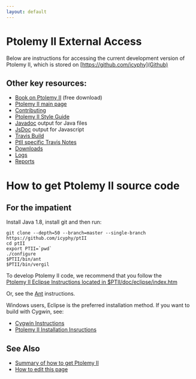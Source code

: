 ```yaml
---
layout: default
---
```

# Ptolemy II External Access
Below are instructions for accessing the current development version of Ptolemy II, which is stored on [https://github.com/icyphy](Github)

## Other key resources:

* [Book on Ptolemy II](https://ptolemy.berkeley.edu/systems) (free download)
* [Ptolemy II main page](https://ptolemy.berkeley.edu/ptolemyII)
* [Contributing](https://github.com/icyphy/ptII/blob/master/CONTRIBUTING.md)
 * [Ptolemy II Style Guide](https://www2.eecs.berkeley.edu/Pubs/TechRpts/2014/EECS-2014-164.html)
* [Javadoc](https://icyphy.github.io/ptII-test/doc/codeDoc/) output for Java files
* [JsDoc](https://icyphy.github.io/ptII-test/doc/codeDoc/js/index.html) output for Javascript
* [Travis Build](https://travis-ci.org/icyphy/ptII)
 * [PtII specific Travis Notes](https://wiki.eecs.berkeley.edu/ptexternal/Main/Travis)
 * [Downloads](downloads/index.html)
 * [Logs](https://icyphy.github.io/ptII-test/logs/index.html)
 * [Reports](https://icyphy.github.io/ptII-test/reports/index.html)

# How to get Ptolemy II source code
## For the impatient

Install Java 1.8, install git and then run:

```
git clone --depth=50 --branch=master --single-branch https://github.com/icyphy/ptII
cd ptII
export PTII=`pwd`
./configure
$PTII/bin/ant
$PTII/bin/vergil
```

To develop Ptolemy II code, we recommend that you follow the  
[Ptolemy II Eclipse Instructions located in $PTII/doc/eclipse/index.htm](https://cdn.rawgit.com/icyphy/ptII/d3d13556/doc/eclipse/index.htm)

Or, see the [Ant](https://cdn.rawgit.com/icyphy/ptII/0e6c0a96/doc/coding/ant.htm) instructions.

Windows users, Eclipse is the preferred installation method.  If you want to build with Cygwin, see:

* [Cygwin Instructions](https://ptolemy.berkeley.edu/ptolemyII/ptIIlatest/cygwin.htm)
* [Ptolemy II Installation Insructions](https://ptolemy.berkeley.edu/ptolemyII/ptIIlatest/ptII/doc/install.htm)

## See Also
* [Summary of how to get Ptolemy II](summaryOfHowToGetPtII.html)
* [How to edit this page](edit.html)
